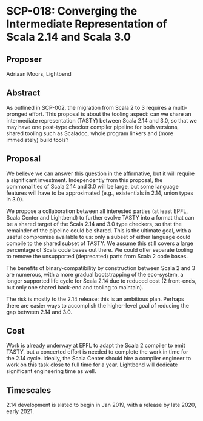 # SCP-018: Converging the Intermediate Representation of Scala 2.14 and Scala 3.0

## Proposer
Adriaan Moors, Lightbend

## Abstract
As outlined in SCP-002, the migration from Scala 2 to 3 requires a multi-pronged effort.  This proposal is about the tooling aspect: can we share an intermediate representation (TASTY) between Scala 2.14 and 3.0, so that we may have one post-type checker compiler pipeline for both versions, shared tooling such as Scaladoc, whole program linkers and (more immediately) build tools?

## Proposal
We believe we can answer this question in the affirmative, but it will require a significant investment. Independently from this proposal, the commonalities of Scala 2.14 and 3.0 will be large, but some language features will have to be approximated (e.g., existentials in 2.14, union types in 3.0).

We propose a collaboration between all interested parties (at least EPFL, Scala Center and Lightbend) to further evolve TASTY into a format that can be a shared target of the Scala 2.14 and 3.0 type checkers, so that the remainder of the pipeline could be shared. This is the ultimate goal, with a useful compromise available to us: only a subset of either language could compile to the shared subset of TASTY. We assume this still covers a large percentage of Scala code bases out there. We could offer separate tooling to remove the unsupported (deprecated) parts from Scala 2 code bases.

The benefits of binary-compatibility by construction between Scala 2 and 3 are numerous, with a more gradual bootstrapping of the eco-system, a longer supported life cycle for Scala 2.14 due to reduced cost (2 front-ends, but only one shared back-end and tooling to maintain).

The risk is mostly to the 2.14 release: this is an ambitious plan. Perhaps there are easier ways to accomplish the higher-level goal of reducing the gap between 2.14 and 3.0.

## Cost
Work is already underway at EPFL to adapt the Scala 2 compiler to emit TASTY, but a concerted effort is needed to complete the work in time for the 2.14 cycle. Ideally, the Scala Center should hire a compiler engineer to work on this task close to full time for a year. Lightbend will dedicate significant engineering time as well.

## Timescales
2.14 development is slated to begin in Jan 2019, with a release by late 2020, early 2021.
